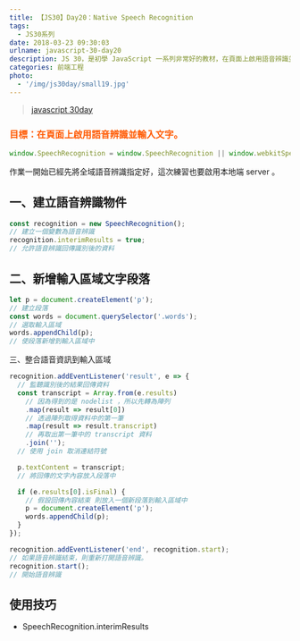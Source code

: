 ```yaml
---
title: 【JS30】Day20：Native Speech Recognition
tags:
  - JS30系列
date: 2018-03-23 09:30:03
urlname: javascript-30-day20
description: JS 30，是初學 JavaScript 一系列非常好的教材，在頁面上啟用語音辨識並輸入文字。
categories: 前端工程
photo:
  - '/img/js30day/small19.jpg'
---
```


> [javascript 30day](https://javascript30.com/)

<!-- more -->

### <span style="color:#ff5900">目標：在頁面上啟用語音辨識並輸入文字。</span>

```js
window.SpeechRecognition = window.SpeechRecognition || window.webkitSpeechRecognition;
```

作業一開始已經先將全域語音辨識指定好，這次練習也要啟用本地端 server 。

## 一、建立語音辨識物件

```js
const recognition = new SpeechRecognition();
// 建立一個變數為語音辨識
recognition.interimResults = true;
// 允許語音辨識回傳識別後的資料
```

## 二、新增輸入區域文字段落

```js
let p = document.createElement('p');
// 建立段落
const words = document.querySelector('.words');
// 選取輸入區域
words.appendChild(p);
// 使段落新增到輸入區域中
```

三、整合語音資訊到輸入區域

```js
recognition.addEventListener('result', e => {
  // 監聽識別後的結果回傳資料
  const transcript = Array.from(e.results)
    // 因為得到的是 nodelist ，所以先轉為陣列
    .map(result => result[0])
    // 透過陣列取得資料中的第一筆
    .map(result => result.transcript)
    // 再取出第一筆中的 transcript 資料
    .join('');
  // 使用 join 取消連結符號

  p.textContent = transcript;
  // 將回傳的文字內容放入段落中

  if (e.results[0].isFinal) {
    // 假設回傳內容結束 則放入一個新段落到輸入區域中
    p = document.createElement('p');
    words.appendChild(p);
  }
});

recognition.addEventListener('end', recognition.start);
// 如果語音辨識結束，則重新打開語音辨識。
recognition.start();
// 開始語音辨識
```

## 使用技巧

- SpeechRecognition.interimResults
